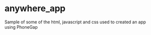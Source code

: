 # anywhere_app

Sample of some of the html, javascript and css used to created an app using PhoneGap

